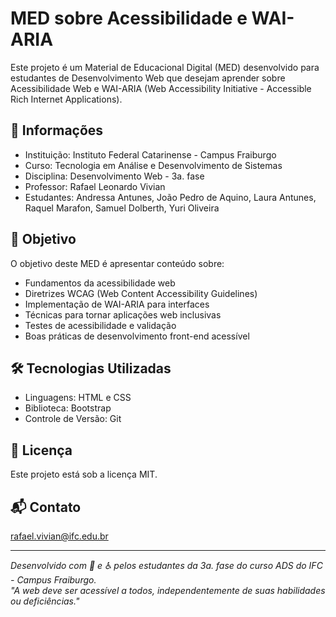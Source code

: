# MED sobre Acessibilidade e WAI-ARIA
Este projeto é um Material de Educacional Digital (MED) desenvolvido para estudantes de Desenvolvimento Web que desejam aprender sobre Acessibilidade Web e WAI-ARIA (Web Accessibility Initiative - Accessible Rich Internet Applications).

## 📘 Informações
- Instituição: Instituto Federal Catarinense - Campus Fraiburgo
- Curso: Tecnologia em Análise e Desenvolvimento de Sistemas
- Disciplina: Desenvolvimento Web - 3a. fase
- Professor: Rafael Leonardo Vivian
- Estudantes: Andressa Antunes, João Pedro de Aquino, Laura Antunes, Raquel Marafon, Samuel Dolberth, Yuri Oliveira

## 🎯 Objetivo
O objetivo deste MED é apresentar conteúdo sobre:
- Fundamentos da acessibilidade web
- Diretrizes WCAG (Web Content Accessibility Guidelines)
- Implementação de WAI-ARIA para interfaces
- Técnicas para tornar aplicações web inclusivas
- Testes de acessibilidade e validação
- Boas práticas de desenvolvimento front-end acessível

## 🛠️ Tecnologias Utilizadas
- Linguagens: HTML e CSS
- Biblioteca: Bootstrap
- Controle de Versão: Git

## 📄 Licença
Este projeto está sob a licença MIT.

## 📬 Contato
rafael.vivian@ifc.edu.br

---

*Desenvolvido com 💚 e ♿ pelos estudantes da 3a. fase do curso ADS do IFC - Campus Fraiburgo.*  
*"A web deve ser acessível a todos, independentemente de suas habilidades ou deficiências."*
